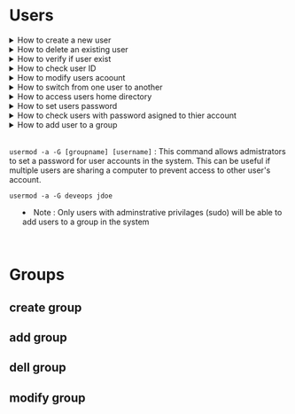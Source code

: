 # Users 

<details>
<summary>How to create a new user</summary><br>

`useradd` or `adduser`: This command allows administrators to create a new user account in the system. The user's information is inputted and saved to the user database.<br>
`command`<br>
````
useradd [username]
adduser [username]
````
* Note : Only users with adminstrative privilages (sudo) will be able to add users to a system 

</details>

<details>
<summary>How to delete an existing user</summary><br>

`userdel [username]`: This command allows administrators to delete a user account from the system. This should be used with caution and only if the user account is no longer needed.<br>
`command` 
````
userdel <username> 
````
* Note : Only users with adminstrative privilages (sudo) will be able to add users to a group in the system 

</details>

<details>
<summary>How to verify if user exist </summary><br>

`cat /etc/passwd` : This command allows administrators to check if a user account already exists in the system. This can be helpful to prevent duplicate accounts from being created.

`result`
````
johndoe:x:1001:1010::/home/johndoe:/bin/bash
````
* Note : Only users with adminstrative privilages (sudo) will be able to add users to a group in the system 

</details>

<details>
<summary>How to check user ID</summary><br>

`useradd id`: This command allows administrators to look up a user's ID number in the system. This can be useful for referencing a specific user in other commands.
`command` 
````
userid  <username>
````
</details>
<details>

<summary>How to modify users acoount</summary><br>

`usermod`: This command allows administrators to modify a user's account information (such as their name, ). This can be useful if a user has updated their information or if the administrator needs to correct an error.

````
useradd [options] [username] 
````

Here, [options] refers to the various options available for modifying user account information, and [username] is the name of the user whose account information you want to modify.

[options]<br> 
`-c`: This option is used to add or change the comment for the user account. For example, to add a comment to the user "jdoe", you would use the following command:

````
usermod -c "John Doe" jdoe 
````
`-d`: This option is used to change the home directory for the user account. For example, to change the home directory for the user "jdoe" to /home/jdoe2, you would use the following command:

````
usermod -d /home/jdoe2 jdoe 
````

`-s`: This option is used to change the default shell for the user account. For example, to change the default shell for the user "jdoe" to /bin/bash, you would use the following command:

````
usermod -s /bin/bash jdoe 
````

`-l`: This option is used to change the username for the user account. For example, to change the username for the user "jdoe" to "jdoe2", you would use the following command:

````
usermod -l jdoe2 jdoe 
````
</details>

<details>
<summary>How to switch from one user to another </summary><br>

`su - [username]`: This command allows users to switch between different user accounts in the system. This can be useful if multiple users are sharing a computer or if an administrator needs to access a user's account for troubleshooting purposes.

````
su - janedoe
````
</details>

<details>
<summary>How to access users home directory</summary><br>

`su username` : This command allows users to switch between different user home directories in the system. This can be useful if multiple users are sharing a computer or if an administrator needs to access a user's account for troubleshooting purposes.

````
su - janedoe
````
</details>

<details>
<summary>How to set users password</summary><br>

`passwd [username]` : This command allows admistrators to set a password for user accounts in the system. This can be useful if multiple users are sharing a computer to prevent  access to other user's account.

````
passwd [username] 
````
</details>

<details>
<summary>How to check users with password asigned to thier account </summary><br>

`cat /etc/shadow ` : This command allows admistrators to check user accounts that has been assigned a password in the system. 

````
passwd [username] 
````
* Note : Only users with adminstrative privilages (sudo) will be able to add users to a group in the system 

</details>

<details>
<summary>How to add user to a group<summary><br>

`usermod -a -G [groupname] [username]` : This command allows admistrators to set a password for user accounts in the system. This can be useful if multiple users are sharing a computer to prevent  access to other user's account.
````
usermod -a -G deveops jdoe 
````
* Note : Only users with adminstrative privilages (sudo) will be able to add users to a group in the system 

</details>
<br>


# Groups

## create group 
## add group 
## dell group 
## modify group 


